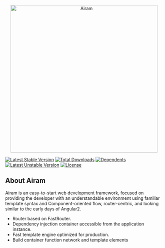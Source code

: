 
<p align="center">
    <img alt="Airam" src="https://repository-images.githubusercontent.com/290621589/0acf5200-eda4-11ea-9a7a-dfc9ce1ae92b" width="470" />
</p>

<p align="center">

<a href="https://packagist.org/packages/egarciahz/airam"><img src="https://poser.pugx.org/egarciahz/airam/v/stable.svg" alt="Latest Stable Version"></a>
<a href="https://packagist.org/packages/egarciahz/airam"><img src="https://poser.pugx.org/egarciahz/airam/d/total.svg" alt="Total Downloads"></a>
<a href="https://packagist.org/packages/egarciahz/airam"><img src="https://poser.pugx.org/egarciahz/airam/dependents.svg" alt="Dependents"></a>
<a href="https://packagist.org/packages/egarciahz/airam"><img src="https://poser.pugx.org/egarciahz/airam/v/unstable.svg" alt="Latest Unstable Version"></a>
<a href="https://packagist.org/packages/egarciahz/airam"><img src="https://poser.pugx.org/egarciahz/airam/license.svg" alt="License"></a>

</p>

## About Airam

Airam is an easy-to-start web development framework, focused on providing the developer with an understandable environment using familiar template syntax and Component-oriented flow, router-centric, and looking similar to the early days of Angular2.

- Router based on FastRouter.
- Dependency injection container accessible from the application instance.
- Fast template engine optimized for production.
- Build container function network and template elements